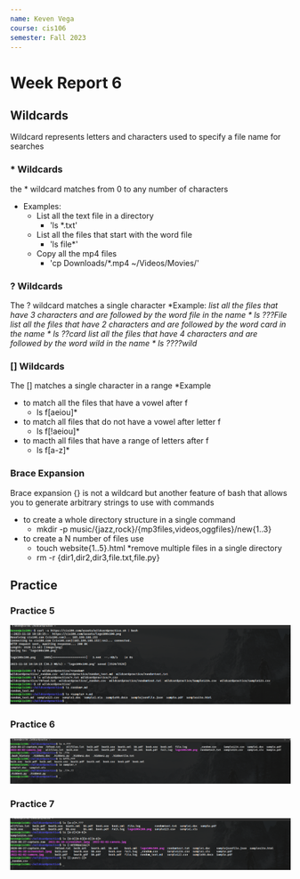 ```yaml
---
name: Keven Vega
course: cis106
semester: Fall 2023
---
```


# Week Report 6

## Wildcards 
Wildcard represents letters and characters used to specify a file name for searches 

### * Wildcards
the * wildcard matches from 0 to any number of characters
* Examples:
  * List all the text file in a directory
    * 'ls *.txt'
  * List all the files that start with the word file
    * 'ls file*'
  * Copy all the mp4 files
    * 'cp Downloads/*.mp4 ~/Videos/Movies/'
  
### ? Wildcards
The ? wildcard matches a single character
*Example:
  *list all the files that have 3 characters and are followed by the word file in the name
    * ls ???File*
  *list all the files that have 2 characters and are followed by the word card in the name
    * ls ??card*
  *list all the files that have 4 characters and are followed by the word wild in the name
    * ls ????wild*
  
### [] Wildcards
The [] matches a single character in a range
*Example
  * to match all the files that have a vowel after f
    * ls f[aeiou]*
  * to match all files that do not have a vowel after letter f
    * ls f[!aeiou]*
  * to macth all files that have a range of letters after f
    * ls f[a-z]*

### Brace Expansion 
Brace expansion {} is not a wildcard but another feature of bash that allows you to generate arbitrary strings to use with commands 
  * to create a whole directory structure in a single command 
    * mkdir -p music/{jazz,rock}/{mp3files,videos,oggfiles}/new{1..3}
  * to create a N number of files use 
    * touch website{1..5}.html
  *remove multiple files in a single directory 
    * rm -r {dir1,dir2,dir3,file.txt,file.py}
  
## Practice 

### Practice 5 
![P5](wrp6.1.png)

### Practice 6
![P6](wrp6.2.png)

### Practice 7
![P7](wrp6.3.png)